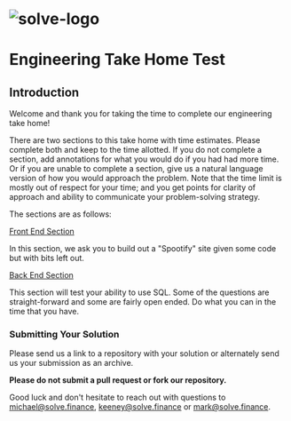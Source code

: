 # ![solve-logo](./solve-logo.png)

# Engineering Take Home Test

## Introduction

Welcome and thank you for taking the time to complete our engineering take home!

There are two sections to this take home with time estimates. Please complete both and keep to the time allotted. If you do not complete a section, add annotations for what you would do if you had had more time. Or if you are unable to complete a section, give us a natural language version of how you would approach the problem. Note that the time limit is mostly out of respect for your time; and you get points for clarity of approach and ability to communicate your problem-solving strategy.

The sections are as follows:

[Front End Section](./FRONT-END.md)

In this section, we ask you to build out a "Spootify" site given some code but with bits left out.

[Back End Section](BACK-END.md)

This section will test your ability to use SQL. Some of the questions are straight-forward and some are fairly open ended. Do what you can in the time that you have.

### Submitting Your Solution

Please send us a link to a repository with your solution or alternately send us your submission as an archive. 

**Please do not submit a pull request or fork our repository.**

Good luck and don't hesitate to reach out with questions to [michael@solve.finance](michael@solve.finance), [keeney@solve.finance](keeney@solve.finance) or [mark@solve.finance](mark@solve.finance).

